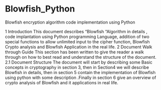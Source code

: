 # Blowfish_Python
Blowfish encryption algorithm code implementation using Python

1	Introduction
This document describes  “Blowfish “Algorithm in details , code implantation using Python programming Language, addition of two special functions to allow unlimited input to the cipher function, Blowfish Crypto analysis and Blowfish Application in the real life. 
2	Document Walk through Guide
This section has been written to give the reader a walk through on how to best read and understand the structure of the document.
2.1	 Document Structure
The document will start by describing some Basic concepts in cryptography in section 3, then in Section4 we will describe Blowfish in details, then in section 5 contain the implementation of Blowfish using python with some description .Finally  in section 6 give an overview of crypto analysis of Blowfish and it applications in real life.

